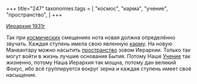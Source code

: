 +++
title="247"
taxonomies.tags = [
 "космос",
 "карма",
 "учение",
 "пространство",
]
+++

[Иерархия 1931г](/agni/1931)

Так при [космических](/tags/космос) смещениях нота новая должна определённо звучать. Каждая ступень имела свою явленную [карму](/tags/карма). На новую Манвантару можно насытить [пространство](/tags/пространство) зовом Иерархии. Только так могут войти в жизнь лучшие основания Бытия. Потому Наше [Учение](/tags/учение) так жизненно, потому Наша Иерархия так мощна, потому дан великий Фокус, ибо всё группируется вокруг зерна и каждая ступень имеет своё насыщение.   

